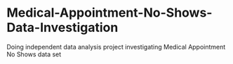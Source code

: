 # Medical-Appointment-No-Shows-Data-Investigation
Doing independent data analysis project investigating Medical Appointment No Shows data set
